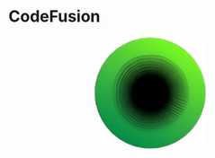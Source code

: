 # CodeFusion

<p align="center">
  <img src="https://github.com/PromptFusion/CodeFusion/blob/main/assets/images/app_icon.png" alt="CodeFusion logo" title="CodeFusion logo" width="200"/>
</p>
